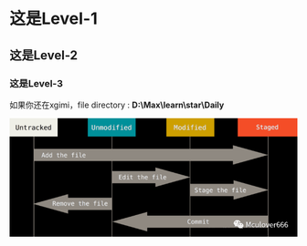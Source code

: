 # 这是Level-1
## 这是Level-2
### 这是Level-3

如果你还在xgimi，file directory : **D:\Max\learn\star\Daily**

![git status](/git_status.png)